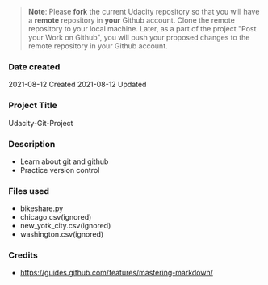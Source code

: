 >**Note**: Please **fork** the current Udacity repository so that you will have a **remote** repository in **your** Github account. Clone the remote repository to your local machine. Later, as a part of the project "Post your Work on Github", you will push your proposed changes to the remote repository in your Github account.

### Date created
2021-08-12 Created
2021-08-12 Updated

### Project Title
Udacity-Git-Project

### Description
* Learn about git and github
* Practice version control

### Files used
* bikeshare.py
* chicago.csv(ignored)
* new_yotk_city.csv(ignored)
* washington.csv(ignored)

### Credits
* https://guides.github.com/features/mastering-markdown/